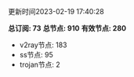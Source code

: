 更新时间2023-02-19 17:40:28

**总订阅: 73**
**总节点: 910**
**有效节点: 280**
- v2ray节点: 183
- ss节点: 95
- trojan节点: 2
